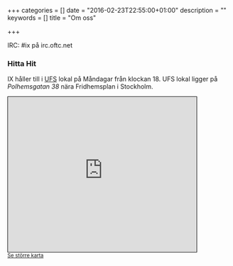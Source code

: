 +++
categories = []
date = "2016-02-23T22:55:00+01:00"
description = ""
keywords = []
title = "Om oss"

+++

IRC: #ix på irc.oftc.net

### Hitta Hit
IX håller till i [UFS](http://ufs.se/) lokal på Måndagar från klockan 18. UFS lokal ligger på *Polhemsgatan 38* nära Fridhemsplan i Stockholm.

<iframe width="425" height="350" frameborder="0" scrolling="no" marginheight="0" marginwidth="0" src="https://www.openstreetmap.org/export/embed.html?bbox=18.025871515274048%2C59.32980197428491%2C18.05054783821106%2C59.33683370733963&amp;layer=mapnik&amp;marker=59.333318022731746%2C18.038209676742554" style="border: 1px solid black"></iframe>
<br/>
<small><a href="https://www.openstreetmap.org/?mlat=59.33332&amp;mlon=18.03821#map=17/59.33332/18.03821">Se större karta</a></small>
